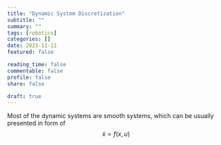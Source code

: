 ```yaml
---
title: "Dynamic System Discretization"
subtitle: ""
summary: ""
tags: [robotics]
categories: []
date: 2023-11-11
featured: false

reading_time: false
commentable: false
profile: false
share: false

draft: true 
---
```


Most of the dynamic systems are smooth systems, which can be usually presented in form of $$\dot{x} = f(x, u)$$



